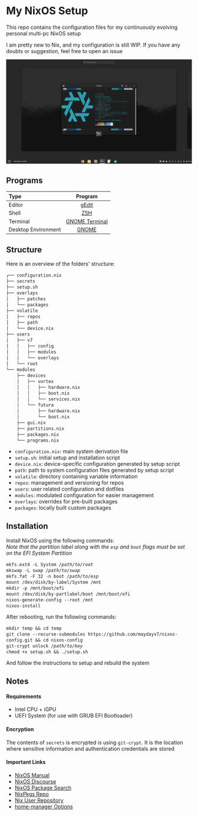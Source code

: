# My NixOS Setup
This repo contains the configuration files for my continuously evolving personal multi-pc NixOS setup

I am pretty new to Nix, and my configuration is still WIP. If you have any doubts or suggestion, feel free to open an issue

![desktop](./src/desktop.png)

## Programs
| Type                | Program                     |
| :------------------ | :-------------------------: |
| Editor              | [gEdit](https://neovim.io/) |
| Shell               | [ZSH](https://www.zsh.org/) |
| Terminal            | [GNOME Terminal](https://gitlab.gnome.org/GNOME/gnome-terminal) |
| Desktop Environment | [GNOME](https://www.gnome.org/) |

## Structure

Here is an overview of the folders' structure:

```
┌── configuration.nix
├── secrets
├── setup.sh
├── overlays
│   ├── patches
│   └── packages
├── volatile
│   ├── repos
│   ├── path
│   └── device.nix
├── users
│   ├── v7
│   │   ├── config
│   │   ├── modules
│   │   └── overlays
│   └── root
└── modules
    ├── devices
    │   ├── vortex
    │   │   ├── hardware.nix
    │   │   ├── boot.nix
    │   │   └── services.nix
    │   └── futura
    │       ├── hardware.nix
    │       └── boot.nix
    ├── gui.nix
    ├── partitions.nix
    ├── packages.nix
    └── programs.nix
```

- `configuration.nix`: main system derivation file
- `setup.sh`: initial setup and installation script
- `device.nix`: device-specific configuration generated by setup script
- `path`: path to system configuration files generated by setup script
- `volatile`: directory containing variable information
- `repos`: management and versioning for repos
- `users`: user related configuration and dotfiles
- `modules`: modulated configuration for easier management
- `overlays`: overrides for pre-built packages
- `packages`: locally built custom packages

## Installation
Install NixOS using the following commands:  
*Note that the partition label along with the `esp` and `boot` flags must be set on the EFI System Partition*
<pre><code>mkfs.ext4 -L System <i>/path/to/root</i>
mkswap -L swap <i>/path/to/swap</i>
mkfs.fat -F 32 -n boot <i>/path/to/esp</i>
mount /dev/disk/by-label/System /mnt
mkdir -p /mnt/boot/efi
mount /dev/disk/by-partlabel/boot /mnt/boot/efi
nixos-generate-config --root /mnt
nixos-install
</code></pre>

After rebooting, run the following commands:
<pre><code>mkdir temp && cd temp
git clone --recurse-submodules https://github.com/maydayv7/nixos-config.git && cd nixos-config
git-crypt unlock <i>/path/to/key</i>
chmod +x setup.sh && ./setup.sh
</code></pre>
And follow the instructions to setup and rebuild the system

## Notes
#### Requirements
+ Intel CPU + iGPU
+ UEFI System (for use with GRUB EFI Bootloader)

#### Encryption
The contents of `secrets` is encrypted is using `git-crypt`. It is the location where sensitive information and authentication credentials are stored

#### Important Links

+ [NixOS Manual](https://nixos.org/manual/nixpkgs/stable)
+ [NixOS Discourse](https://discourse.nixos.org/)
+ [NixOS Package Search](https://search.nixos.org/)
+ [NixPkgs Repo](https://github.com/NixOS/nixpkgs)
+ [Nix User Repository](https://github.com/nix-community/NUR)
+ [home-manager Options](https://rycee.gitlab.io/home-manager/options.html)